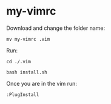 # my-vimrc

Download and change the folder name:

`mv my-vimrc .vim`

Run:

`cd ./.vim`

`bash install.sh`

Once you are in the vim run:

`:PlugInstall`
